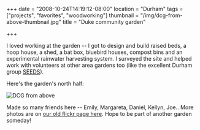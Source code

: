 +++
date = "2008-10-24T14:19:12-08:00"
location = "Durham"
tags = ["projects", "favorites", "woodworking"]
thumbnail = "/img/dcg-from-above-thumbnail.jpg"
title = "Duke community garden"

+++

I loved working at the garden --
I got to design and build raised beds, a hoop house, a shed, a bat box,
bluebird houses, compost bins and an experimental rainwater harvesting system.
I surveyed the site and helped work with volunteers at other area gardens too
(like the excellent Durham group [SEEDS](http://www.seedsnc.org/)).

<!--more-->

Here's the garden's north half:

![DCG from above](/img/dcg-from-above.jpg)

Made so many friends here -- Emily, Margareta, Daniel, Kellyn, Joe..
More photos are on [our old flickr page here](https://www.flickr.com/photos/35445571@N03/).
Hope to be part of another garden someday!
